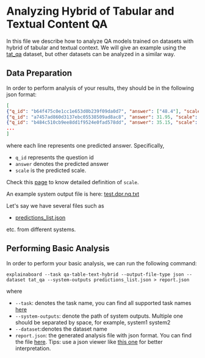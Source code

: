 # Analyzing Hybrid of Tabular and Textual Content QA

In this file we describe how to analyze QA models trained on datasets 
with hybrid of tabular and textual context.
We will give an example using the  [tat_qa](https://github.com/ExpressAI/DataLab/blob/main/datasets/tat_qa/tat_qa.py) dataset, but other datasets
can be analyzed in a similar way.

## Data Preparation

In order to perform analysis of your results, they should be in the following json format:

```json
[
{"q_id": "b64f475c0e1cc1e653d0b239f09da0d7", "answer": ["48.4"], "scale": "million"},
{"q_id": "a7457ad860d3137ebc05538509ad8ac8", "answer": 31.95, "scale": "million"},
{"q_id": "b484c510cb9ee8dd1f9524e0fad578dd", "answer": 35.15, "scale": "million"},
...
]
```
where each line represents one predicted answer. Specifically,
* `q_id` represents the question id
* `answer` denotes the predicted answer
* `scale` is the predicted scale.

Check this [page](https://www.datafountain.cn/competitions/573/datasets) to know detailed 
definition of `scale`.

An example system output file is here: [test.dpr.nq.txt](https://explainaboard.s3.amazonaws.com/system_outputs/qa_table_text_hybrid/predictions_list.json)

 

Let's say we have several files such as 
* [predictions_list.json](https://github.com/neulab/ExplainaBoard/blob/main/data/system_outputs/fig_qa/gpt2.json) 


etc. from different systems.


## Performing Basic Analysis

In order to perform your basic analysis, we can run the following command:

```shell
explainaboard --task qa-table-text-hybrid --output-file-type json --dataset tat_qa --system-outputs predictions_list.json > report.json
```
where
* `--task`: denotes the task name, you can find all supported task names [here](https://github.com/neulab/ExplainaBoard/blob/main/docs/supported_tasks.md)
* `--system-outputs`: denote the path of system outputs. Multiple one should be 
  separated by space, for example, system1 system2
* `--dataset`:denotes the dataset name
* `report.json`: the generated analysis file with json format. You can find the file [here](https://github.com/ExpressAI/ExplainaBoard/blob/main/data/reports/report.json). Tips: use a json viewer
                  like [this one](http://jsonviewer.stack.hu/) for better interpretation.


